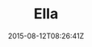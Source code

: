 ---
title: "Ella"
date: 2015-08-12T08:26:41Z
draft: false
description: ""
hasGallery: true
type: post
region: "Asia (South)"
country: "Sri Lanka"
thumbnail: "ella-3.jpg"
---